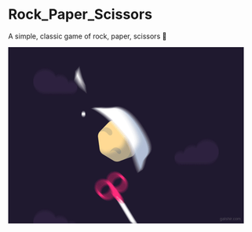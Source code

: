 # Rock_Paper_Scissors

A simple, classic game of rock, paper, scissors 🥇

<img src="https://github.com/Azzy001/Rock_Paper_Scissors/blob/main/rock-paper-scissors.gif">
